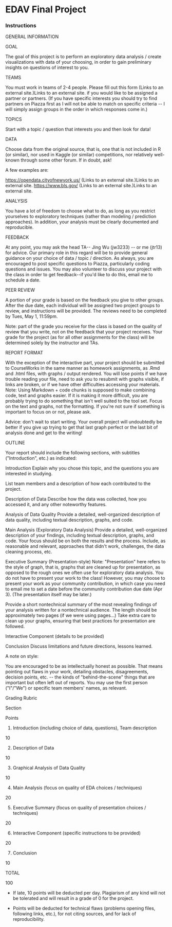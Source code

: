 # EDAV Final Project
### Instructions
GENERAL INFORMATION

GOAL

The goal of this project is to perform an exploratory data analysis / create visualizations with data of your choosing, in order to gain preliminary insights on questions of interest to you.

 

TEAMS

You must work in teams of 2-4 people. Please fill out this form (Links to an external site.)Links to an external site. if you would like to be assigned a partner or partners.  (If you have specific interests you should try to find partners on Piazza first as I will not be able to match on specific criteria -- I will simply assign groups in the order in which responses come in.)

 

TOPICS

Start with a topic / question that interests you and then look for data!

 

DATA

Choose data from the original source, that is, one that is not included in R (or similar), nor used in Kaggle (or similar) competitions, nor relatively well-known through some other forum. If in doubt, ask! 

A few examples are:

https://opendata.cityofnewyork.us/ (Links to an external site.)Links to an external site.                    https://www.bls.gov/ (Links to an external site.)Links to an external site.

 

ANALYSIS

You have a lot of freedom to choose what to do, as long as you restrict yourselves to exploratory techniques (rather than modeling / prediction approaches). In addition, your analysis must be clearly documented and reproducible.

 

FEEDBACK

At any point, you may ask the head TA-- Jing Wu (jw3233) -- or me (jtr13) for advice. Our primary role in this regard will be to provide general guidance on your choice of data / topic / direction. As always, you are encouraged to post specific questions to Piazza, particularly coding questions and issues. You may also volunteer to discuss your project with the class in order to get feedback--if you'd like to do this, email me to schedule a date.

 

PEER REVIEW

A portion of your grade is based on the feedback you give to other groups. After the due date, each individual will be assigned two project groups to review, and instructions will be provided.  The reviews need to be completed by Tues, May 1, 11:59pm.

Note: part of the grade you receive for the class is based on the quality of review that you write, not on the feedback that your project receives. Your grade for the project (as for all other assignments for the class) will be determined solely by the instructor and TAs.

 

REPORT FORMAT

With the exception of the interactive part, your project should be submitted to CourseWorks in the same manner as homework assignments, as .Rmd and .html files, with graphs / output rendered. You will lose points if we have trouble reading your file, need to ask you to resubmit with graphs visible, if links are broken, or if we have other difficulties accessing your materials. Note: Using Markdown + code chunks is supposed to make combining code, text and graphs easier. If it is making it more difficult, you are probably trying to do something that isn't well suited to the tool set. Focus on the text and graphs, not the formatting. If you're not sure if something is important to focus on or not, please ask.

Advice: don't wait to start writing.  Your overall project will undoubtedly be better if you give up trying to get that last graph perfect or the last bit of analysis done and get to the writing!

 

OUTLINE

Your report should include the following sections, with subtitles ("Introduction", etc.) as indicated:

 

Introduction
Explain why you chose this topic, and the questions you are interested in studying.

List team members and a description of how each contributed to the project.

 

Description of Data
Describe how the data was collected, how you accessed it, and any other noteworthy features.

 

Analysis of Data Quality
Provide a detailed, well-organized description of data quality, including textual description, graphs, and code.

 

Main Analysis (Exploratory Data Analysis)
Provide a detailed, well-organized description of your findings, including textual description, graphs, and code.  Your focus should be on both the results and the process. Include, as reasonable and relevant, approaches that didn't work, challenges, the data cleaning process, etc.

  

Executive Summary (Presentation-style)
Note: "Presentation" here refers to the style of graph, that is, graphs that are cleaned up for presentation, as opposed to the rough ones we often use for exploratory data analysis. You do not have to present your work to the class! However, you may choose to present your work as your community contribution, in which case you need to email me to set a date before the community contribution due date (Apr 3). (The presentation itself may be later.)

Provide a short nontechnical summary of the most revealing findings of your analysis  written for a nontechnical audience. The length should be approximately two pages (if we were using pages...) Take extra care to clean up your graphs, ensuring that best practices for presentation are followed.

 

Interactive Component (details to be provided)
 

Conclusion
Discuss limitations and future directions, lessons learned.

 

A note on style:

You are encouraged to be as intellectually honest as possible. That means pointing out flaws in your work, detailing obstacles, disagreements, decision points, etc. -- the kinds of "behind-the-scene" things that are important but often left out of reports. You may use the first person ("I"/"We") or specific team members' names, as relevant.

 

Grading Rubric

Section

Points

1. Introduction (including choice of data, questions), Team description

 10

2. Description of Data

 10

3. Graphical Analysis of Data Quality

 10

4. Main Analysis (focus on quality of EDA choices / techniques)

 20

5. Executive Summary (focus on quality of presentation choices / techniques)

 20

6. Interactive Component (specific instructions to be provided)

 20

7. Conclusion

 10

TOTAL

100

* If late, 10 points will be deducted per day.  Plagiarism of any kind will not be tolerated and will result in a grade of 0 for the project.

* Points will be deducted for technical flaws (problems opening files, following links, etc.), for not citing sources, and for lack of reproducibility.
